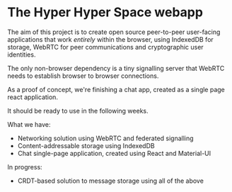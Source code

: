 The Hyper Hyper Space webapp
============================

The aim of this project is to create open source peer-to-peer user-facing applications that work *entirely* within the browser, using IndexedDB for storage, WebRTC for peer communications and cryptographic user identities.

The only non-browser dependency is a tiny signalling server that WebRTC needs to establish browser to browser connections.

As a proof of concept, we're finishing a chat app, created as a single page react application.

It should be ready to use in the following weeks.

What we have:

- Networking solution using WebRTC and federated signalling
- Content-addressable storage using IndexedDB
- Chat single-page application, created using React and Material-UI

In progress:

- CRDT-based solution to message storage using all of the above 
